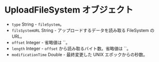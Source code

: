 # UploadFileSystem オブジェクト

* `type` String - `fileSystem`。
* `filsSystemURL` String - アップロードするデータを読み取る FileSystem の URL。
* `offset` Integer - 省略値は ``。
* `length` Integer - `offset` から読み取るバイト数。省略値は ``。
* `modificationTime` Double - 最終変更した UNIX エポックからの秒数。